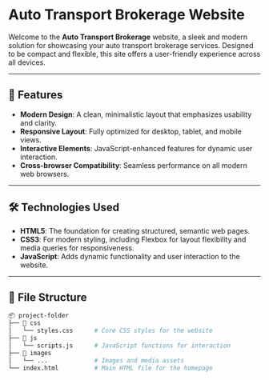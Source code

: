 # Auto Transport Brokerage Website

Welcome to the **Auto Transport Brokerage** website, a sleek and modern solution for showcasing your auto transport brokerage services. Designed to be compact and flexible, this site offers a user-friendly experience across all devices.

---

## 🌟 **Features**

- **Modern Design**: A clean, minimalistic layout that emphasizes usability and clarity.
- **Responsive Layout**: Fully optimized for desktop, tablet, and mobile views.
- **Interactive Elements**: JavaScript-enhanced features for dynamic user interaction.
- **Cross-browser Compatibility**: Seamless performance on all modern web browsers.

---

## 🛠️ **Technologies Used**

- **HTML5**: The foundation for creating structured, semantic web pages.
- **CSS3**: For modern styling, including Flexbox for layout flexibility and media queries for responsiveness.
- **JavaScript**: Adds dynamic functionality and user interaction to the website.

---

## 📂 **File Structure**

```bash
📦 project-folder
├── 📁 css
│   └── styles.css      # Core CSS styles for the website
├── 📁 js
│   └── scripts.js      # JavaScript functions for interaction
├── 📁 images
│   └── ...             # Images and media assets
└── index.html          # Main HTML file for the homepage
